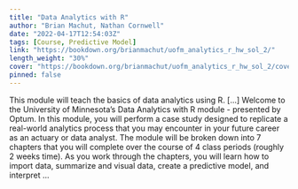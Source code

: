 ```yaml
---
title: "Data Analytics with R"
author: "Brian Machut, Nathan Cornwell"
date: "2022-04-17T12:54:03Z"
tags: [Course, Predictive Model]
link: "https://bookdown.org/brianmachut/uofm_analytics_r_hw_sol_2/"
length_weight: "30%"
cover: "https://bookdown.org/brianmachut/uofm_analytics_r_hw_sol_2/cover.png"
pinned: false
---
```


This module will teach the basics of data analytics using R. [...] Welcome to the University of Minnesota’s Data Analytics with R module - presented by Optum. In this module, you will perform a case study designed to replicate a real-world analytics process that you may encounter in your future career as an actuary or data analyst.
The module will be broken down into 7 chapters that you will complete over the course of 4 class periods (roughly 2 weeks time).
As you work through the chapters, you will learn how to import data, summarize and visual data, create a predictive model, and interpret ...
